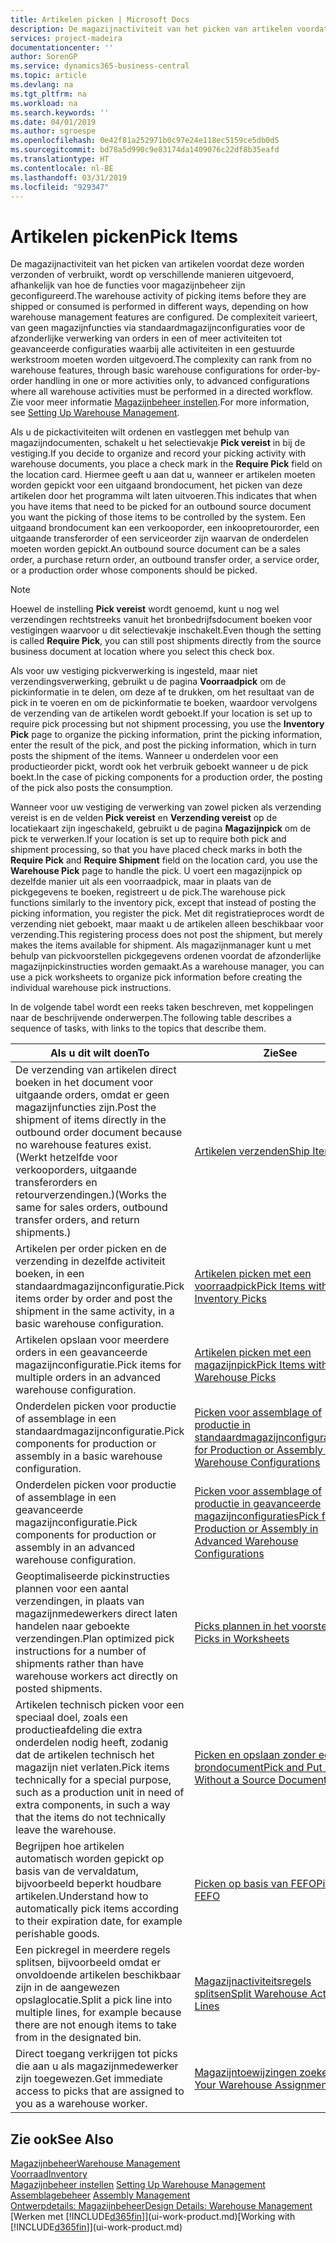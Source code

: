 ```yaml
---
title: Artikelen picken | Microsoft Docs
description: De magazijnactiviteit van het picken van artikelen voordat deze worden verzonden of verbruikt, wordt op verschillende manieren uitgevoerd, afhankelijk van hoe de functies voor magazijnbeheer zijn geconfigureerd. De complexiteit van de [instelling](../configure-warehouse-processes.md) varieert, van geen magazijnfuncties via standaardmagazijnconfiguraties voor de afzonderlijke verwerking van orders in een of meer activiteiten tot geavanceerde configuraties waarbij alle activiteiten in een gestuurde werkstroom moeten worden uitgevoerd.
services: project-madeira
documentationcenter: ''
author: SorenGP
ms.service: dynamics365-business-central
ms.topic: article
ms.devlang: na
ms.tgt_pltfrm: na
ms.workload: na
ms.search.keywords: ''
ms.date: 04/01/2019
ms.author: sgroespe
ms.openlocfilehash: 0e42f81a252971b0c97e24e118ec5159ce5db0d5
ms.sourcegitcommit: bd78a5d990c9e83174da1409076c22df8b35eafd
ms.translationtype: HT
ms.contentlocale: nl-BE
ms.lasthandoff: 03/31/2019
ms.locfileid: "929347"
---
```

# <a name="pick-items"></a><span data-ttu-id="44399-104">Artikelen picken</span><span class="sxs-lookup"><span data-stu-id="44399-104">Pick Items</span></span>
<span data-ttu-id="44399-105">De magazijnactiviteit van het picken van artikelen voordat deze worden verzonden of verbruikt, wordt op verschillende manieren uitgevoerd, afhankelijk van hoe de functies voor magazijnbeheer zijn geconfigureerd.</span><span class="sxs-lookup"><span data-stu-id="44399-105">The warehouse activity of picking items before they are shipped or consumed is performed in different ways, depending on how warehouse management features are configured.</span></span> <span data-ttu-id="44399-106">De complexiteit varieert, van geen magazijnfuncties via standaardmagazijnconfiguraties voor de afzonderlijke verwerking van orders in een of meer activiteiten tot geavanceerde configuraties waarbij alle activiteiten in een gestuurde werkstroom moeten worden uitgevoerd.</span><span class="sxs-lookup"><span data-stu-id="44399-106">The complexity can rank from no warehouse features, through basic warehouse configurations for order-by-order handling in one or more activities only, to advanced configurations where all warehouse activities must be performed in a directed workflow.</span></span> <span data-ttu-id="44399-107">Zie voor meer informatie [Magazijnbeheer instellen](warehouse-setup-warehouse.md).</span><span class="sxs-lookup"><span data-stu-id="44399-107">For more information, see [Setting Up Warehouse Management](warehouse-setup-warehouse.md).</span></span>

<span data-ttu-id="44399-108">Als u de pickactiviteiten wilt ordenen en vastleggen met behulp van magazijndocumenten, schakelt u het selectievakje **Pick vereist** in bij de vestiging.</span><span class="sxs-lookup"><span data-stu-id="44399-108">If you decide to organize and record your picking activity with warehouse documents, you place a check mark in the **Require Pick** field on the location card.</span></span> <span data-ttu-id="44399-109">Hiermee geeft u aan dat u, wanneer er artikelen moeten worden gepickt voor een uitgaand brondocument, het picken van deze artikelen door het programma wilt laten uitvoeren.</span><span class="sxs-lookup"><span data-stu-id="44399-109">This indicates that when you have items that need to be picked for an outbound source document you want the picking of those items to be controlled by the system.</span></span> <span data-ttu-id="44399-110">Een uitgaand brondocument kan een verkooporder, een inkoopretourorder, een uitgaande transferorder of een serviceorder zijn waarvan de onderdelen moeten worden gepickt.</span><span class="sxs-lookup"><span data-stu-id="44399-110">An outbound source document can be a sales order, a purchase return order, an outbound transfer order, a service order, or a production order whose components should be picked.</span></span>

> [!NOTE]
> <span data-ttu-id="44399-111">Hoewel de instelling **Pick vereist** wordt genoemd, kunt u nog wel verzendingen rechtstreeks vanuit het bronbedrijfsdocument boeken voor vestigingen waarvoor u dit selectievakje inschakelt.</span><span class="sxs-lookup"><span data-stu-id="44399-111">Even though the setting is called **Require Pick**, you can still post shipments directly from the source business document at location where you select this check box.</span></span>

<span data-ttu-id="44399-112">Als voor uw vestiging pickverwerking is ingesteld, maar niet verzendingsverwerking, gebruikt u de pagina **Voorraadpick** om de pickinformatie in te delen, om deze af te drukken, om het resultaat van de pick in te voeren en om de pickinformatie te boeken, waardoor vervolgens de verzending van de artikelen wordt geboekt.</span><span class="sxs-lookup"><span data-stu-id="44399-112">If your location is set up to require pick processing but not shipment processing, you use the **Inventory Pick** page to organize the picking information, print the picking information, enter the result of the pick, and post the picking information, which in turn posts the shipment of the items.</span></span> <span data-ttu-id="44399-113">Wanneer u onderdelen voor een productieorder pickt, wordt ook het verbruik geboekt wanneer u de pick boekt.</span><span class="sxs-lookup"><span data-stu-id="44399-113">In the case of picking components for a production order, the posting of the pick also posts the consumption.</span></span>

<span data-ttu-id="44399-114">Wanneer voor uw vestiging de verwerking van zowel picken als verzending vereist is en de velden **Pick vereist** en **Verzending vereist** op de locatiekaart zijn ingeschakeld, gebruikt u de pagina **Magazijnpick** om de pick te verwerken.</span><span class="sxs-lookup"><span data-stu-id="44399-114">If your location is set up to require both pick and shipment processing, so that you have placed check marks in both the **Require Pick** and **Require Shipment** field on the location card, you use the **Warehouse Pick** page to handle the pick.</span></span> <span data-ttu-id="44399-115">U voert een magazijnpick op dezelfde manier uit als een voorraadpick, maar in plaats van de pickgegevens te boeken, registreert u de pick.</span><span class="sxs-lookup"><span data-stu-id="44399-115">The warehouse pick functions similarly to the inventory pick, except that instead of posting the picking information, you register the pick.</span></span> <span data-ttu-id="44399-116">Met dit registratieproces wordt de verzending niet geboekt, maar maakt u de artikelen alleen beschikbaar voor verzending.</span><span class="sxs-lookup"><span data-stu-id="44399-116">This registering process does not post the shipment, but merely makes the items available for shipment.</span></span> <span data-ttu-id="44399-117">Als magazijnmanager kunt u met behulp van pickvoorstellen pickgegevens ordenen voordat de afzonderlijke magazijnpickinstructies worden gemaakt.</span><span class="sxs-lookup"><span data-stu-id="44399-117">As a warehouse manager, you can use a pick worksheets to organize pick information before creating the individual warehouse pick instructions.</span></span>

<span data-ttu-id="44399-118">In de volgende tabel wordt een reeks taken beschreven, met koppelingen naar de beschrijvende onderwerpen.</span><span class="sxs-lookup"><span data-stu-id="44399-118">The following table describes a sequence of tasks, with links to the topics that describe them.</span></span>   

|<span data-ttu-id="44399-119">**Als u dit wilt doen**</span><span class="sxs-lookup"><span data-stu-id="44399-119">**To**</span></span>|<span data-ttu-id="44399-120">**Zie**</span><span class="sxs-lookup"><span data-stu-id="44399-120">**See**</span></span>|
|------------|-------------|  
|<span data-ttu-id="44399-121">De verzending van artikelen direct boeken in het document voor uitgaande orders, omdat er geen magazijnfuncties zijn.</span><span class="sxs-lookup"><span data-stu-id="44399-121">Post the shipment of items directly in the outbound order document because no warehouse features exist.</span></span> <span data-ttu-id="44399-122">(Werkt hetzelfde voor verkooporders, uitgaande transferorders en retourverzendingen.)</span><span class="sxs-lookup"><span data-stu-id="44399-122">(Works the same for sales orders, outbound transfer orders, and return shipments.)</span></span>|[<span data-ttu-id="44399-123">Artikelen verzenden</span><span class="sxs-lookup"><span data-stu-id="44399-123">Ship Items</span></span>](warehouse-how-ship-items.md)|  
|<span data-ttu-id="44399-124">Artikelen per order picken en de verzending in dezelfde activiteit boeken, in een standaardmagazijnconfiguratie.</span><span class="sxs-lookup"><span data-stu-id="44399-124">Pick items order by order and post the shipment in the same activity, in a basic warehouse configuration.</span></span>|[<span data-ttu-id="44399-125">Artikelen picken met een voorraadpick</span><span class="sxs-lookup"><span data-stu-id="44399-125">Pick Items with Inventory Picks</span></span>](warehouse-how-to-pick-items-with-inventory-picks.md)|
|<span data-ttu-id="44399-126">Artikelen opslaan voor meerdere orders in een geavanceerde magazijnconfiguratie.</span><span class="sxs-lookup"><span data-stu-id="44399-126">Pick items for multiple orders in an advanced warehouse configuration.</span></span>|[<span data-ttu-id="44399-127">Artikelen picken met een magazijnpick</span><span class="sxs-lookup"><span data-stu-id="44399-127">Pick Items with Warehouse Picks</span></span>](warehouse-how-to-pick-items-for-warehouse-shipment.md)|  
|<span data-ttu-id="44399-128">Onderdelen picken voor productie of assemblage in een standaardmagazijnconfiguratie.</span><span class="sxs-lookup"><span data-stu-id="44399-128">Pick components for production or assembly in a basic warehouse configuration.</span></span>|[<span data-ttu-id="44399-129">Picken voor assemblage of productie in standaardmagazijnconfiguraties</span><span class="sxs-lookup"><span data-stu-id="44399-129">Pick for Production or Assembly in Basic Warehouse Configurations</span></span>](warehouse-how-to-pick-for-production.md)|
|<span data-ttu-id="44399-130">Onderdelen picken voor productie of assemblage in een geavanceerde magazijnconfiguratie.</span><span class="sxs-lookup"><span data-stu-id="44399-130">Pick components for production or assembly in an advanced warehouse configuration.</span></span>|[<span data-ttu-id="44399-131">Picken voor assemblage of productie in geavanceerde magazijnconfiguraties</span><span class="sxs-lookup"><span data-stu-id="44399-131">Pick for Production or Assembly in Advanced Warehouse Configurations</span></span>](warehouse-how-to-pick-for-internal-operations-in-advanced-warehousing.md)|  
|<span data-ttu-id="44399-132">Geoptimaliseerde pickinstructies plannen voor een aantal verzendingen, in plaats van magazijnmedewerkers direct laten handelen naar geboekte verzendingen.</span><span class="sxs-lookup"><span data-stu-id="44399-132">Plan optimized pick instructions for a number of shipments rather than have warehouse workers act directly on posted shipments.</span></span>|[<span data-ttu-id="44399-133">Picks plannen in het voorstel</span><span class="sxs-lookup"><span data-stu-id="44399-133">Plan Picks in Worksheets</span></span>](warehouse-how-to-plan-picks-in-worksheets.md)|  
|<span data-ttu-id="44399-134">Artikelen technisch picken voor een speciaal doel, zoals een productieafdeling die extra onderdelen nodig heeft, zodanig dat de artikelen technisch het magazijn niet verlaten.</span><span class="sxs-lookup"><span data-stu-id="44399-134">Pick items technically for a special purpose, such as a production unit in need of extra components, in such a way that the items do not technically leave the warehouse.</span></span>|[<span data-ttu-id="44399-135">Picken en opslaan zonder een brondocument</span><span class="sxs-lookup"><span data-stu-id="44399-135">Pick and Put Away Without a Source Document</span></span>](warehouse-how-to-create-put-aways-from-internal-put-aways.md)|
|<span data-ttu-id="44399-136">Begrijpen hoe artikelen automatisch worden gepickt op basis van de vervaldatum, bijvoorbeeld beperkt houdbare artikelen.</span><span class="sxs-lookup"><span data-stu-id="44399-136">Understand how to automatically pick items according to their expiration date, for example perishable goods.</span></span>|[<span data-ttu-id="44399-137">Picken op basis van FEFO</span><span class="sxs-lookup"><span data-stu-id="44399-137">Picking By FEFO</span></span>](warehouse-picking-by-fefo.md)|
|<span data-ttu-id="44399-138">Een pickregel in meerdere regels splitsen, bijvoorbeeld omdat er onvoldoende artikelen beschikbaar zijn in de aangewezen opslaglocatie.</span><span class="sxs-lookup"><span data-stu-id="44399-138">Split a pick line into multiple lines, for example because there are not enough items to take from in the designated bin.</span></span>|[<span data-ttu-id="44399-139">Magazijnactiviteitsregels splitsen</span><span class="sxs-lookup"><span data-stu-id="44399-139">Split Warehouse Activity Lines</span></span>](warehouse-how-to-split-warehouse-activity-lines.md)|
|<span data-ttu-id="44399-140">Direct toegang verkrijgen tot picks die aan u als magazijnmedewerker zijn toegewezen.</span><span class="sxs-lookup"><span data-stu-id="44399-140">Get immediate access to picks that are assigned to you as a warehouse worker.</span></span>|[<span data-ttu-id="44399-141">Magazijntoewijzingen zoeken</span><span class="sxs-lookup"><span data-stu-id="44399-141">Find Your Warehouse Assignments</span></span>](warehouse-how-to-find-your-warehouse-assignments.md)|  

## <a name="see-also"></a><span data-ttu-id="44399-142">Zie ook</span><span class="sxs-lookup"><span data-stu-id="44399-142">See Also</span></span>  
[<span data-ttu-id="44399-143">Magazijnbeheer</span><span class="sxs-lookup"><span data-stu-id="44399-143">Warehouse Management</span></span>](warehouse-manage-warehouse.md)  
[<span data-ttu-id="44399-144">Voorraad</span><span class="sxs-lookup"><span data-stu-id="44399-144">Inventory</span></span>](inventory-manage-inventory.md)  
<span data-ttu-id="44399-145">[Magazijnbeheer instellen](warehouse-setup-warehouse.md)   </span><span class="sxs-lookup"><span data-stu-id="44399-145">[Setting Up Warehouse Management](warehouse-setup-warehouse.md)   </span></span>  
<span data-ttu-id="44399-146">[Assemblagebeheer](assembly-assemble-items.md)  </span><span class="sxs-lookup"><span data-stu-id="44399-146">[Assembly Management](assembly-assemble-items.md)  </span></span>  
[<span data-ttu-id="44399-147">Ontwerpdetails: Magazijnbeheer</span><span class="sxs-lookup"><span data-stu-id="44399-147">Design Details: Warehouse Management</span></span>](design-details-warehouse-management.md)  
<span data-ttu-id="44399-148">[Werken met [!INCLUDE[d365fin](includes/d365fin_md.md)]](ui-work-product.md)</span><span class="sxs-lookup"><span data-stu-id="44399-148">[Working with [!INCLUDE[d365fin](includes/d365fin_md.md)]](ui-work-product.md)</span></span>
